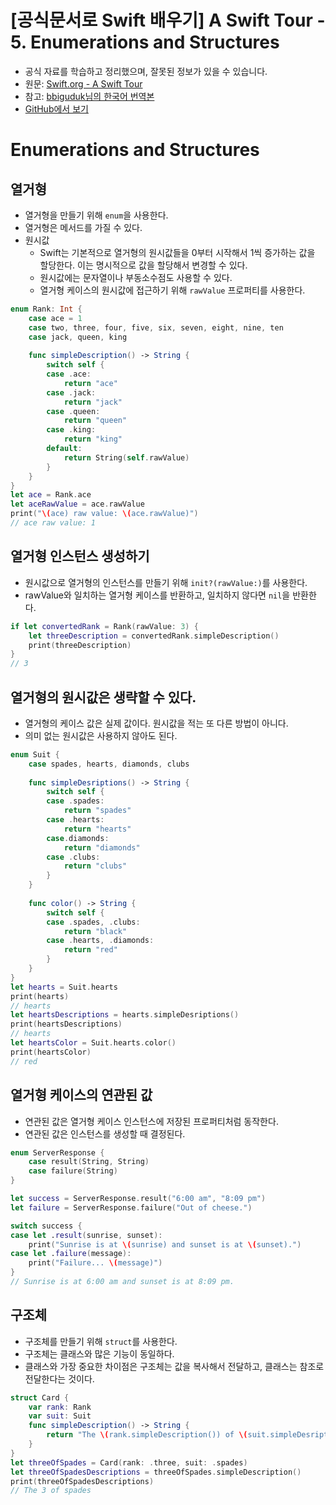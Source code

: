 # [공식문서로 Swift 배우기] A Swift Tour - 5. Enumerations and Structures

- 공식 자료를 학습하고 정리했으며, 잘못된 정보가 있을 수 있습니다.
- 원문: [Swift.org - A Swift Tour](https://docs.swift.org/swift-book/GuidedTour/GuidedTour.html)
- 참고: [bbiguduk님의 한국어 번역본](https://bbiguduk.gitbook.io/swift/welcome-to-swift/swift-a-swift-tour)
- [GitHub에서 보기](https://github.com/KyungminLeeDev/learning-with-apple-official-resources)


# Enumerations and Structures

## 열거형

- 열거형을 만들기 위해 `enum`을 사용한다.
- 열거형은 메서드를 가질 수 있다.
- 원시값
    - Swift는 기본적으로 열거형의 원시값들을 0부터 시작해서 1씩 증가하는 값을 할당한다. 이는 명시적으로 값을 할당해서 변경할 수 있다.
    - 원시값에는 문자열이나 부동소수점도 사용할 수 있다.
    - 열거형 케이스의 원시값에 접근하기 위해 `rawValue` 프로퍼티를 사용한다.

~~~swift
enum Rank: Int {
    case ace = 1
    case two, three, four, five, six, seven, eight, nine, ten
    case jack, queen, king
    
    func simpleDescription() -> String {
        switch self {
        case .ace:
            return "ace"
        case .jack:
            return "jack"
        case .queen:
            return "queen"
        case .king:
            return "king"
        default:
            return String(self.rawValue)
        }
    }
}
let ace = Rank.ace
let aceRawValue = ace.rawValue
print("\(ace) raw value: \(ace.rawValue)")
// ace raw value: 1
~~~

## 열거형 인스턴스 생성하기

- 원시값으로 열거형의 인스턴스를 만들기 위해 `init?(rawValue:)`를 사용한다.
- rawValue와 일치하는 열거형 케이스를 반환하고, 일치하지 않다면 `nil`을 반환한다.

~~~swift
if let convertedRank = Rank(rawValue: 3) {
    let threeDescription = convertedRank.simpleDescription()
    print(threeDescription)
}
// 3
~~~

## 열거형의 원시값은 생략할 수 있다.

- 열거형의 케이스 값은 실제 값이다. 원시값을 적는 또 다른 방법이 아니다.
- 의미 없는 원시값은 사용하지 않아도 된다.

~~~swift
enum Suit {
    case spades, hearts, diamonds, clubs
    
    func simpleDesriptions() -> String {
        switch self {
        case .spades:
            return "spades"
        case .hearts:
            return "hearts"
        case.diamonds:
            return "diamonds"
        case .clubs:
            return "clubs"
        }
    }
    
    func color() -> String {
        switch self {
        case .spades, .clubs:
            return "black"
        case .hearts, .diamonds:
            return "red"
        }
    }
}
let hearts = Suit.hearts
print(hearts)
// hearts
let heartsDescriptions = hearts.simpleDesriptions()
print(heartsDescriptions)
// hearts
let heartsColor = Suit.hearts.color()
print(heartsColor)
// red
~~~

## 열거형 케이스의 연관된 값

- 연관된 값은 열거형 케이스 인스턴스에 저장된 프로퍼티처럼 동작한다.
- 연관된 값은 인스턴스를 생성할 때 결정된다.

~~~swift
enum ServerResponse {
    case result(String, String)
    case failure(String)
}

let success = ServerResponse.result("6:00 am", "8:09 pm")
let failure = ServerResponse.failure("Out of cheese.")

switch success {
case let .result(sunrise, sunset):
    print("Sunrise is at \(sunrise) and sunset is at \(sunset).")
case let .failure(message):
    print("Failure... \(message)")
}
// Sunrise is at 6:00 am and sunset is at 8:09 pm.
~~~

## 구조체

- 구조체를 만들기 위해 `struct`를 사용한다.
- 구조체는 클래스와 많은 기능이 동일하다.
- 클래스와 가장 중요한 차이점은 구조체는 값을 복사해서 전달하고, 클래스는 참조로 전달한다는 것이다.

~~~swift
struct Card {
    var rank: Rank
    var suit: Suit
    func simpleDescription() -> String {
        return "The \(rank.simpleDescription()) of \(suit.simpleDesriptions())"
    }
}
let threeOfSpades = Card(rank: .three, suit: .spades)
let threeOfSpadesDescriptions = threeOfSpades.simpleDescription()
print(threeOfSpadesDescriptions)
// The 3 of spades
~~~